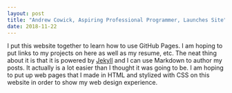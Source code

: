 ```yaml
---
layout: post
title: "Andrew Cowick, Aspiring Professional Programmer, Launches Site"
date: 2018-11-22
---
```


I put this website together to learn how to use GitHub Pages. I am hoping to put links to my projects on here as well as my resume, etc.
The neat thing about it is that it is powered by [Jekyll](http://jekyllrb.com) and I can use Markdown to author my posts. 
It actually is a lot easier than I thought it was going to be.
I am hoping to put up web pages that I made in HTML and stylized with CSS on this website in order to show my web design experience.

